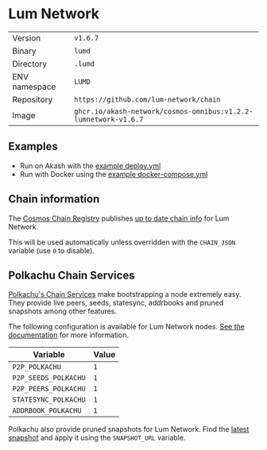 # Lum Network

| | |
|---|---|
|Version|`v1.6.7`|
|Binary|`lumd`|
|Directory|`.lumd`|
|ENV namespace|`LUMD`|
|Repository|`https://github.com/lum-network/chain`|
|Image|`ghcr.io/akash-network/cosmos-omnibus:v1.2.2-lumnetwork-v1.6.7`|

## Examples

- Run on Akash with the [example deploy.yml](./deploy.yml)
- Run with Docker using the [example docker-compose.yml](./docker-compose.yml)

## Chain information

The [Cosmos Chain Registry](https://github.com/cosmos/chain-registry) publishes [up to date chain info](https://raw.githubusercontent.com/cosmos/chain-registry/master/lumnetwork/chain.json) for Lum Network.

This will be used automatically unless overridden with the `CHAIN_JSON` variable (use `0` to disable).

## Polkachu Chain Services

[Polkachu's Chain Services](https://www.polkachu.com/) make bootstrapping a node extremely easy. They provide live peers, seeds, statesync, addrbooks and pruned snapshots among other features.

The following configuration is available for Lum Network nodes. [See the documentation](../README.md#polkachu-services) for more information.

|Variable|Value|
|---|---|
|`P2P_POLKACHU`|`1`|
|`P2P_SEEDS_POLKACHU`|`1`|
|`P2P_PEERS_POLKACHU`|`1`|
|`STATESYNC_POLKACHU`|`1`|
|`ADDRBOOK_POLKACHU`|`1`|

Polkachu also provide pruned snapshots for Lum Network. Find the [latest snapshot](https://polkachu.com/tendermint_snapshots/akash) and apply it using the `SNAPSHOT_URL` variable.
